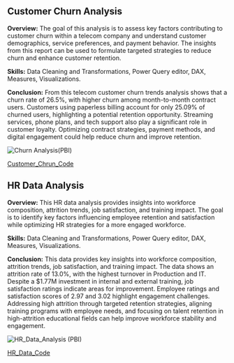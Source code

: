 ## Customer Churn Analysis

**Overview:** The goal of this analysis is to assess key factors contributing to customer churn within a telecom company and understand customer demographics, service preferences, and payment behavior. The insights from this report can be used to formulate targeted strategies to reduce churn and enhance customer retention.

**Skills:** Data Cleaning and Transformations, Power Query editor, DAX, Measures, Visualizations.

**Conclusion:** From this telecom customer churn trends analysis shows that a churn rate of 26.5%, with higher churn among month-to-month contract users. Customers using paperless billing account for only 25.09% of churned users, highlighting a potential retention opportunity. Streaming services, phone plans, and tech support also play a significant role in customer loyalty. Optimizing contract strategies, payment methods, and digital engagement could help reduce churn and improve retention.

![Churn Analysis(PBI)](https://github.com/user-attachments/assets/fc879084-58c3-43c9-92cc-d3420d990e22)


[Customer_Chrun_Code](https://github.com/anujeevan-raju/Projects/blob/main/Power%20BI_Projects/1.%20Customer_Chrun_Viz.pbix)



## HR Data Analysis

**Overview:** This HR data analysis provides insights into workforce composition, attrition trends, job satisfaction, and training impact. The goal is to identify key factors influencing employee retention and satisfaction while optimizing HR strategies for a more engaged workforce.

**Skills:** Data Cleaning and Transformations, Power Query editor, DAX, Measures, Visualizations.

**Conclusion:** This data provides key insights into workforce composition, attrition trends, job satisfaction, and training impact. The data shows an attrition rate of 13.0%, with the highest turnover in Production and IT. Despite a $1.77M investment in internal and external training, job satisfaction ratings indicate areas for improvement. Employee ratings and satisfaction scores of 2.97 and 3.02 highlight engagement challenges. Addressing high attrition through targeted retention strategies, aligning training programs with employee needs, and focusing on talent retention in high-attrition educational fields can help improve workforce stability and engagement.


![HR_Data_Analysis (PBI)](https://github.com/user-attachments/assets/61fb7b05-4504-4aa9-89fc-eebfa5e0f78b)


[HR_Data_Code](https://github.com/anujeevan-raju/Projects/blob/main/Power%20BI_Projects/2.%20HR_Data_Viz.pbix)
